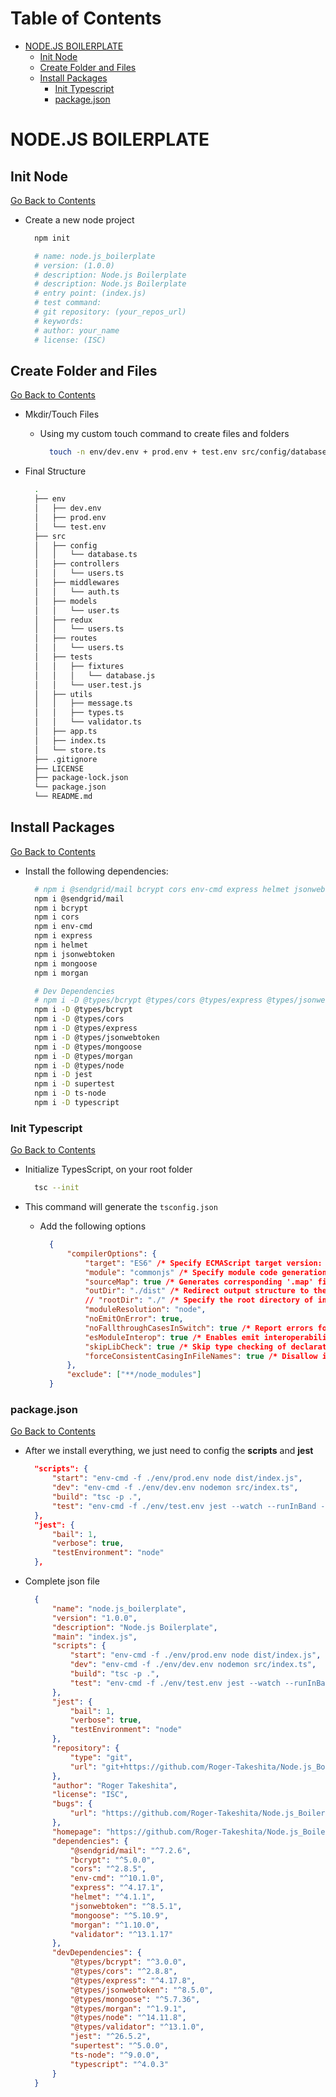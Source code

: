 <h1 id='contents'>Table of Contents</h1>

- [NODE.JS BOILERPLATE](#nodejs-boilerplate)
  - [Init Node](#init-node)
  - [Create Folder and Files](#create-folder-and-files)
  - [Install Packages](#install-packages)
    - [Init Typescript](#init-typescript)
    - [package.json](#packagejson)

# NODE.JS BOILERPLATE

## Init Node

[Go Back to Contents](#contents)

- Create a new node project

  ```Bash
    npm init

    # name: node.js_boilerplate
    # version: (1.0.0)
    # description: Node.js Boilerplate
    # description: Node.js Boilerplate
    # entry point: (index.js)
    # test command:
    # git repository: (your_repos_url)
    # keywords:
    # author: your_name
    # license: (ISC)
  ```

## Create Folder and Files

[Go Back to Contents](#contents)

- Mkdir/Touch Files

  - Using my custom touch command to create files and folders

    ```Bash
      touch -n env/dev.env + prod.env + test.env src/config/database.ts src/controllers/users.ts src/middlewares/auth.ts src/models/user.ts src/redux/users.ts src/routes/users.ts src/tests/user.test.js + fixures/database.js src/utils/message.ts + types.ts + validator.ts src/app.ts src/index.ts src/store.ts
    ```

- Final Structure

  ```Bash
    .
    ├── env
    │   ├── dev.env
    │   ├── prod.env
    │   └── test.env
    ├── src
    │   ├── config
    │   │   └── database.ts
    │   ├── controllers
    │   │   └── users.ts
    │   ├── middlewares
    │   │   └── auth.ts
    │   ├── models
    │   │   └── user.ts
    │   ├── redux
    │   │   └── users.ts
    │   ├── routes
    │   │   └── users.ts
    │   ├── tests
    │   │   ├── fixtures
    │   │   │   └── database.js
    │   │   └── user.test.js
    │   ├── utils
    │   │   ├── message.ts
    │   │   ├── types.ts
    │   │   └── validator.ts
    │   ├── app.ts
    │   ├── index.ts
    │   └── store.ts
    ├── .gitignore
    ├── LICENSE
    ├── package-lock.json
    └── package.json
    └── README.md
  ```

## Install Packages

[Go Back to Contents](#contents)

- Install the following dependencies:

  ```Bash
    # npm i @sendgrid/mail bcrypt cors env-cmd express helmet jsonwebtoken mongoose morgan validator
    npm i @sendgrid/mail
    npm i bcrypt
    npm i cors
    npm i env-cmd
    npm i express
    npm i helmet
    npm i jsonwebtoken
    npm i mongoose
    npm i morgan

    # Dev Dependencies
    # npm i -D @types/bcrypt @types/cors @types/express @types/jsonwebtoken @types/mongoose @types/morgan @types/node @types/validator jest supertest ts-node typescript
    npm i -D @types/bcrypt
    npm i -D @types/cors
    npm i -D @types/express
    npm i -D @types/jsonwebtoken
    npm i -D @types/mongoose
    npm i -D @types/morgan
    npm i -D @types/node
    npm i -D jest
    npm i -D supertest
    npm i -D ts-node
    npm i -D typescript
  ```

### Init Typescript

[Go Back to Contents](#contents)

- Initialize TypesScript, on your root folder

  ```Bash
    tsc --init
  ```

- This command will generate the `tsconfig.json`

  - Add the following options

    ```JSON
      {
          "compilerOptions": {
              "target": "ES6" /* Specify ECMAScript target version: 'ES3' (default), 'ES5', 'ES2015', 'ES2016', 'ES2017', 'ES2018', 'ES2019', 'ES2020', or 'ESNEXT'. */,
              "module": "commonjs" /* Specify module code generation: 'none', 'commonjs', 'amd', 'system', 'umd', 'es2015', 'es2020', or 'ESNext'. */,
              "sourceMap": true /* Generates corresponding '.map' file. */,
              "outDir": "./dist" /* Redirect output structure to the directory. */,
              // "rootDir": "./" /* Specify the root directory of input files. Use to control the output directory structure with --outDir. */,
              "moduleResolution": "node",
              "noEmitOnError": true,
              "noFallthroughCasesInSwitch": true /* Report errors for fallthrough cases in switch statement. */,
              "esModuleInterop": true /* Enables emit interoperability between CommonJS and ES Modules via creation of namespace objects for all imports. Implies 'allowSyntheticDefaultImports'. */,
              "skipLibCheck": true /* Skip type checking of declaration files. */,
              "forceConsistentCasingInFileNames": true /* Disallow inconsistently-cased references to the same file. */
          },
          "exclude": ["**/node_modules"]
      }
    ```

### package.json

[Go Back to Contents](#contents)

- After we install everything, we just need to config the **scripts** and **jest**

  ```JSON
    "scripts": {
        "start": "env-cmd -f ./env/prod.env node dist/index.js",
        "dev": "env-cmd -f ./env/dev.env nodemon src/index.ts",
        "build": "tsc -p .",
        "test": "env-cmd -f ./env/test.env jest --watch --runInBand --detectOpenHandles"
    },
    "jest": {
        "bail": 1,
        "verbose": true,
        "testEnvironment": "node"
    },
  ```

- Complete json file

  ```JSON
    {
        "name": "node.js_boilerplate",
        "version": "1.0.0",
        "description": "Node.js Boilerplate",
        "main": "index.js",
        "scripts": {
            "start": "env-cmd -f ./env/prod.env node dist/index.js",
            "dev": "env-cmd -f ./env/dev.env nodemon src/index.ts",
            "build": "tsc -p .",
            "test": "env-cmd -f ./env/test.env jest --watch --runInBand --detectOpenHandles"
        },
        "jest": {
            "bail": 1,
            "verbose": true,
            "testEnvironment": "node"
        },
        "repository": {
            "type": "git",
            "url": "git+https://github.com/Roger-Takeshita/Node.js_Boilerplate.git"
        },
        "author": "Roger Takeshita",
        "license": "ISC",
        "bugs": {
            "url": "https://github.com/Roger-Takeshita/Node.js_Boilerplate/issues"
        },
        "homepage": "https://github.com/Roger-Takeshita/Node.js_Boilerplate#readme",
        "dependencies": {
            "@sendgrid/mail": "^7.2.6",
            "bcrypt": "^5.0.0",
            "cors": "^2.8.5",
            "env-cmd": "^10.1.0",
            "express": "^4.17.1",
            "helmet": "^4.1.1",
            "jsonwebtoken": "^8.5.1",
            "mongoose": "^5.10.9",
            "morgan": "^1.10.0",
            "validator": "^13.1.17"
        },
        "devDependencies": {
            "@types/bcrypt": "^3.0.0",
            "@types/cors": "^2.8.8",
            "@types/express": "^4.17.8",
            "@types/jsonwebtoken": "^8.5.0",
            "@types/mongoose": "^5.7.36",
            "@types/morgan": "^1.9.1",
            "@types/node": "^14.11.8",
            "@types/validator": "^13.1.0",
            "jest": "^26.5.2",
            "supertest": "^5.0.0",
            "ts-node": "^9.0.0",
            "typescript": "^4.0.3"
        }
    }

  ```

